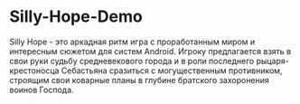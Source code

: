# Silly-Hope-Demo
Silly Hope - это аркадная ритм игра с проработанным миром и интересным сюжетом для систем Android.
	Игроку предлагается взять в свои руки судьбу средневекового города и в роли последнего рыцаря-крестоносца Себастьяна сразиться с могущественным противником, строящим свои коварные планы в глубине братского захоронения воинов Господа. 
